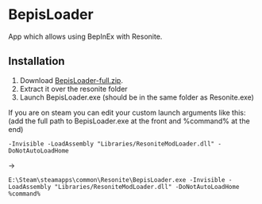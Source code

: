 # BepisLoader

App which allows using BepInEx with Resonite.

## Installation

1. Download [BepisLoader-full.zip](https://github.com/art0007i/BepisLoader/releases/latest/BepisLoader-full.zip).
2. Extract it over the resonite folder
3. Launch BepisLoader.exe (should be in the same folder as Resonite.exe)

If you are on steam you can edit your custom launch arguments like this:
(add the full path to BepisLoader.exe at the front and %command% at the end)
```
-Invisible -LoadAssembly "Libraries/ResoniteModLoader.dll" -DoNotAutoLoadHome
```
->
```
E:\Steam\steamapps\common\Resonite\BepisLoader.exe -Invisible -LoadAssembly "Libraries/ResoniteModLoader.dll" -DoNotAutoLoadHome %command%
```